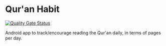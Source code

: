 # Qur'an Habit

[![Quality Gate Status](https://sonarcloud.io/api/project_badges/measure?project=blueheron786_quran-habit&metric=alert_status)](https://sonarcloud.io/summary/new_code?id=blueheron786_quran-habit)

Android app to track/encourage reading the Qur'an daily, in terms of pages per day.
